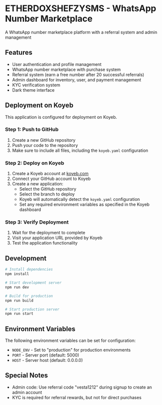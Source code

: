 # ETHERDOXSHEFZYSMS - WhatsApp Number Marketplace

A WhatsApp number marketplace platform with a referral system and admin management

## Features

- User authentication and profile management
- WhatsApp number marketplace with purchase system
- Referral system (earn a free number after 20 successful referrals)
- Admin dashboard for inventory, user, and payment management
- KYC verification system
- Dark theme interface

## Deployment on Koyeb

This application is configured for deployment on Koyeb.

### Step 1: Push to GitHub

1. Create a new GitHub repository
2. Push your code to the repository
3. Make sure to include all files, including the `koyeb.yaml` configuration

### Step 2: Deploy on Koyeb

1. Create a Koyeb account at [koyeb.com](https://koyeb.com)
2. Connect your GitHub account to Koyeb
3. Create a new application:
   - Select the GitHub repository
   - Select the branch to deploy
   - Koyeb will automatically detect the `koyeb.yaml` configuration
   - Set any required environment variables as specified in the Koyeb dashboard

### Step 3: Verify Deployment

1. Wait for the deployment to complete
2. Visit your application URL provided by Koyeb
3. Test the application functionality

## Development

```bash
# Install dependencies
npm install

# Start development server
npm run dev

# Build for production
npm run build

# Start production server
npm run start
```

## Environment Variables

The following environment variables can be set for configuration:

- `NODE_ENV` - Set to "production" for production environments
- `PORT` - Server port (default: 5000)
- `HOST` - Server host (default: 0.0.0.0)

## Special Notes

- Admin code: Use referral code "vesta1212" during signup to create an admin account
- KYC is required for referral rewards, but not for direct purchases